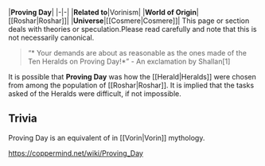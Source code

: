 |**Proving Day**|
|-|-|
|**Related to**|Vorinism|
|**World of Origin**|[[Roshar\|Roshar]]|
|**Universe**|[[Cosmere\|Cosmere]]|
This page or section deals with theories or speculation.Please read carefully and note that this is not necessarily canonical.

>“* Your demands are about as reasonable as the ones made of the Ten Heralds on Proving Day!*”
\- An exclamation by Shallan[1]


It is possible that **Proving Day** was how the [[Herald\|Heralds]] were chosen from among the population of [[Roshar\|Roshar]].
It is implied that the tasks asked of the Heralds were difficult, if not impossible.

## Trivia
Proving Day is an equivalent of  in [[Vorin\|Vorin]] mythology.



https://coppermind.net/wiki/Proving_Day